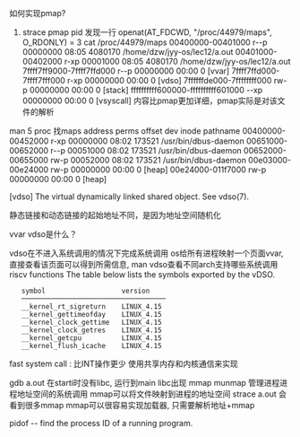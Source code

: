如何实现pmap?
1. strace pmap pid
发现一行 openat(AT_FDCWD, "/proc/44979/maps", O_RDONLY) = 3
cat /proc/44979/maps
00400000-00401000 r--p 00000000 08:05 4080170                            /home/dzw/jyy-os/lec12/a.out
00401000-00402000 r-xp 00001000 08:05 4080170                            /home/dzw/jyy-os/lec12/a.out
7ffff7ff9000-7ffff7ffd000 r--p 00000000 00:00 0                          [vvar]
7ffff7ffd000-7ffff7fff000 r-xp 00000000 00:00 0                          [vdso]
7ffffffde000-7ffffffff000 rw-p 00000000 00:00 0                          [stack]
ffffffffff600000-ffffffffff601000 --xp 00000000 00:00 0                  [vsyscall]
内容比pmap更加详细，pmap实际是对该文件的解析

man 5 proc 找maps
    address           perms offset  dev   inode       pathname
    00400000-00452000 r-xp 00000000 08:02 173521      /usr/bin/dbus-daemon
    00651000-00652000 r--p 00051000 08:02 173521      /usr/bin/dbus-daemon
    00652000-00655000 rw-p 00052000 08:02 173521      /usr/bin/dbus-daemon
    00e03000-00e24000 rw-p 00000000 00:00 0           [heap]
    00e24000-011f7000 rw-p 00000000 00:00 0           [heap]

[vdso] The virtual dynamically linked shared object.  See vdso(7).


静态链接和动态链接的起始地址不同，是因为地址空间随机化

vvar vdso是什么？

vdso在不进入系统调用的情况下完成系统调用
os给所有进程映射一个页面vvar, 直接查看该页面可以得到所需信息, man vdso查看不同arch支持哪些系统调用
   riscv functions
       The table below lists the symbols exported by the vDSO.

       symbol                   version
       ────────────────────────────────────
       __kernel_rt_sigreturn    LINUX_4.15
       __kernel_gettimeofday    LINUX_4.15
       __kernel_clock_gettime   LINUX_4.15
       __kernel_clock_getres    LINUX_4.15
       __kernel_getcpu          LINUX_4.15
       __kernel_flush_icache    LINUX_4.15

fast system call : 比INT操作更少
使用共享内存和内核通信来实现


gdb a.out 在starti时没有libc, 运行到main libc出现
mmap munmap 管理进程进程地址空间的系统调用
mmap可以将文件映射到进程的地址空间 strace a.out 会看到很多mmap
mmap可以很容易实现加载器, 只需要解析地址+mmap


pidof -- find the process ID of a running program.